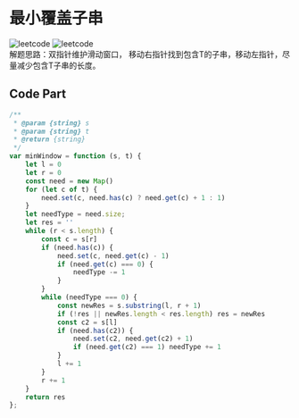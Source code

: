 # 最小覆盖子串
![leetcode](https://img.shields.io/badge/leetcode-76-blue "leetcode") ![leetcode](https://img.shields.io/badge/-hard-red "leetcode")    
解题思路：双指针维护滑动窗口， 移动右指针找到包含T的子串，移动左指针，尽量减少包含T子串的长度。 
## Code Part
```js
/**
 * @param {string} s
 * @param {string} t
 * @return {string}
 */
var minWindow = function (s, t) {
    let l = 0
    let r = 0
    const need = new Map()
    for (let c of t) {
        need.set(c, need.has(c) ? need.get(c) + 1 : 1)
    }
    let needType = need.size;
    let res = ''
    while (r < s.length) {
        const c = s[r]
        if (need.has(c)) {
            need.set(c, need.get(c) - 1)
            if (need.get(c) === 0) {
                needType -= 1
            }
        }
        while (needType === 0) {
            const newRes = s.substring(l, r + 1)
            if (!res || newRes.length < res.length) res = newRes
            const c2 = s[l]
            if (need.has(c2)) {
                need.set(c2, need.get(c2) + 1)
                if (need.get(c2) === 1) needType += 1
            }
            l += 1
        }
        r += 1
    }
    return res
};
```
